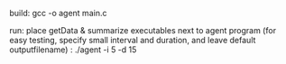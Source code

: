 build: 
gcc -o agent main.c

run:
place getData & summarize executables next to agent program
(for easy testing, specify small interval and duration, and leave default outputfilename) :
./agent -i 5 -d 15
